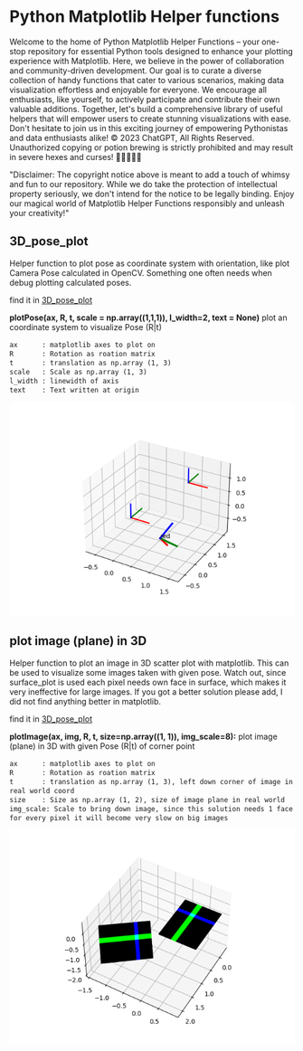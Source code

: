 # Python Matplotlib Helper functions

Welcome to the home of Python Matplotlib Helper Functions – your one-stop repository for essential Python tools designed to enhance your plotting experience with Matplotlib. Here, we believe in the power of collaboration and community-driven development. Our goal is to curate a diverse collection of handy functions that cater to various scenarios, making data visualization effortless and enjoyable for everyone. We encourage all enthusiasts, like yourself, to actively participate and contribute their own valuable additions. Together, let's build a comprehensive library of useful helpers that will empower users to create stunning visualizations with ease. Don't hesitate to join us in this exciting journey of empowering Pythonistas and data enthusiasts alike!
© 2023 ChatGPT, All Rights Reserved. Unauthorized copying or potion brewing is strictly prohibited and may result in severe hexes and curses! 🧙‍♂️🚫🧪✨


"Disclaimer: The copyright notice above is meant to add a touch of whimsy and fun to our repository. While we do take the protection of intellectual property seriously, we don't intend for the notice to be legally binding. Enjoy our magical world of Matplotlib Helper Functions responsibly and unleash your creativity!"

## 3D_pose_plot
Helper function to plot pose as coordinate system with orientation, like plot Camera Pose calculated in OpenCV. Something one often needs when debug plotting calculated poses.

find it in [3D_pose_plot](src/3D_pose_plot.py)

**plotPose(ax, R, t, scale = np.array((1,1,1)), l_width=2, text = None)**
    plot an coordinate system to visualize Pose (R|t)
    
    ax      : matplotlib axes to plot on
    R       : Rotation as roation matrix
    t       : translation as np.array (1, 3)
    scale   : Scale as np.array (1, 3)
    l_width : linewidth of axis
    text    : Text written at origin

![](imgs/pose_plot.png)

## plot image (plane) in 3D 
Helper function to plot an image in 3D scatter plot with matplotlib. This can be used to visualize some images taken with given pose. Watch out, since surface_plot is used each pixel needs own face in surface, which makes it very ineffective for large images. If you got a better solution please add, I did not find anything better in matplotlib. 

find it in [3D_pose_plot](src/3D_pose_plot.py)

**plotImage(ax, img, R, t, size=np.array((1, 1)), img_scale=8):**
    plot image (plane) in 3D with given Pose (R|t) of corner point

    ax      : matplotlib axes to plot on
    R       : Rotation as roation matrix
    t       : translation as np.array (1, 3), left down corner of image in real world coord
    size    : Size as np.array (1, 2), size of image plane in real world
    img_scale: Scale to bring down image, since this solution needs 1 face for every pixel it will become very slow on big images 


![](imgs/img_plane_plot.png)